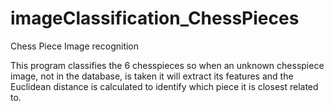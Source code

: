 # imageClassification_ChessPieces
Chess Piece Image recognition

This program classifies the 6 chesspieces so when an unknown chesspiece image, not in the database, is taken it will extract its features
and the Euclidean distance is calculated to identify which piece it is closest related to.
